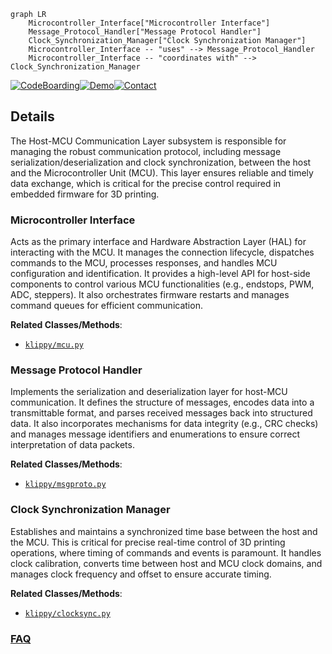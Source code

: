 ```mermaid
graph LR
    Microcontroller_Interface["Microcontroller Interface"]
    Message_Protocol_Handler["Message Protocol Handler"]
    Clock_Synchronization_Manager["Clock Synchronization Manager"]
    Microcontroller_Interface -- "uses" --> Message_Protocol_Handler
    Microcontroller_Interface -- "coordinates with" --> Clock_Synchronization_Manager
```

[![CodeBoarding](https://img.shields.io/badge/Generated%20by-CodeBoarding-9cf?style=flat-square)](https://github.com/CodeBoarding/CodeBoarding)[![Demo](https://img.shields.io/badge/Try%20our-Demo-blue?style=flat-square)](https://www.codeboarding.org/demo)[![Contact](https://img.shields.io/badge/Contact%20us%20-%20contact@codeboarding.org-lightgrey?style=flat-square)](mailto:contact@codeboarding.org)

## Details

The Host-MCU Communication Layer subsystem is responsible for managing the robust communication protocol, including message serialization/deserialization and clock synchronization, between the host and the Microcontroller Unit (MCU). This layer ensures reliable and timely data exchange, which is critical for the precise control required in embedded firmware for 3D printing.

### Microcontroller Interface
Acts as the primary interface and Hardware Abstraction Layer (HAL) for interacting with the MCU. It manages the connection lifecycle, dispatches commands to the MCU, processes responses, and handles MCU configuration and identification. It provides a high-level API for host-side components to control various MCU functionalities (e.g., endstops, PWM, ADC, steppers). It also orchestrates firmware restarts and manages command queues for efficient communication.


**Related Classes/Methods**:

- <a href="https://github.com/KalicoCrew/kalico/blob/main/klippy/mcu.py" target="_blank" rel="noopener noreferrer">`klippy/mcu.py`</a>


### Message Protocol Handler
Implements the serialization and deserialization layer for host-MCU communication. It defines the structure of messages, encodes data into a transmittable format, and parses received messages back into structured data. It also incorporates mechanisms for data integrity (e.g., CRC checks) and manages message identifiers and enumerations to ensure correct interpretation of data packets.


**Related Classes/Methods**:

- <a href="https://github.com/KalicoCrew/kalico/blob/main/klippy/msgproto.py" target="_blank" rel="noopener noreferrer">`klippy/msgproto.py`</a>


### Clock Synchronization Manager
Establishes and maintains a synchronized time base between the host and the MCU. This is critical for precise real-time control of 3D printing operations, where timing of commands and events is paramount. It handles clock calibration, converts time between host and MCU clock domains, and manages clock frequency and offset to ensure accurate timing.


**Related Classes/Methods**:

- <a href="https://github.com/KalicoCrew/kalico/blob/main/klippy/clocksync.py" target="_blank" rel="noopener noreferrer">`klippy/clocksync.py`</a>




### [FAQ](https://github.com/CodeBoarding/GeneratedOnBoardings/tree/main?tab=readme-ov-file#faq)